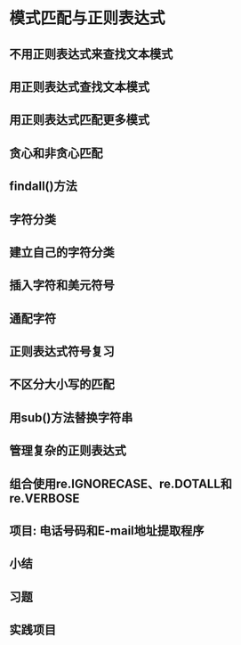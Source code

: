 # 模式匹配与正则表达式
## 不用正则表达式来查找文本模式
## 用正则表达式查找文本模式
## 用正则表达式匹配更多模式
## 贪心和非贪心匹配
## findall()方法
## 字符分类
## 建立自己的字符分类
## 插入字符和美元符号
## 通配字符
## 正则表达式符号复习
## 不区分大小写的匹配
## 用sub()方法替换字符串
## 管理复杂的正则表达式
## 组合使用re.IGNORECASE、re.DOTALL和re.VERBOSE
## 项目: 电话号码和E-mail地址提取程序
## 小结
## 习题
## 实践项目